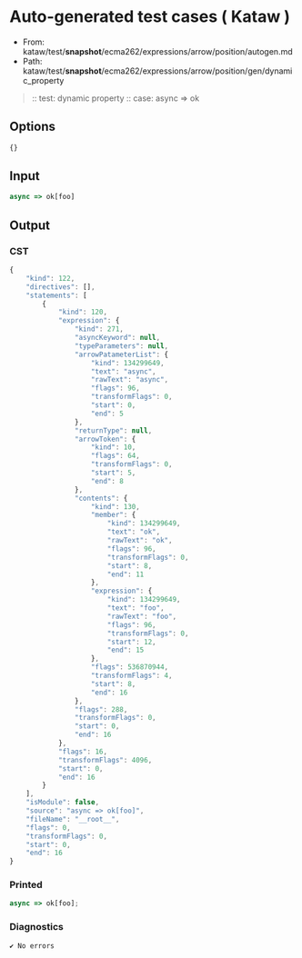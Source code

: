 # Auto-generated test cases ( Kataw )
- From: kataw/test/__snapshot__/ecma262/expressions/arrow/position/autogen.md
- Path: kataw/test/__snapshot__/ecma262/expressions/arrow/position/gen/dynamic_property
> :: test: dynamic property
> :: case: async => ok
## Options

`````js
{}
`````
## Input

`````js
async => ok[foo]
`````
## Output

### CST

```javascript
{
    "kind": 122,
    "directives": [],
    "statements": [
        {
            "kind": 120,
            "expression": {
                "kind": 271,
                "asyncKeyword": null,
                "typeParameters": null,
                "arrowPatameterList": {
                    "kind": 134299649,
                    "text": "async",
                    "rawText": "async",
                    "flags": 96,
                    "transformFlags": 0,
                    "start": 0,
                    "end": 5
                },
                "returnType": null,
                "arrowToken": {
                    "kind": 10,
                    "flags": 64,
                    "transformFlags": 0,
                    "start": 5,
                    "end": 8
                },
                "contents": {
                    "kind": 130,
                    "member": {
                        "kind": 134299649,
                        "text": "ok",
                        "rawText": "ok",
                        "flags": 96,
                        "transformFlags": 0,
                        "start": 8,
                        "end": 11
                    },
                    "expression": {
                        "kind": 134299649,
                        "text": "foo",
                        "rawText": "foo",
                        "flags": 96,
                        "transformFlags": 0,
                        "start": 12,
                        "end": 15
                    },
                    "flags": 536870944,
                    "transformFlags": 4,
                    "start": 8,
                    "end": 16
                },
                "flags": 288,
                "transformFlags": 0,
                "start": 0,
                "end": 16
            },
            "flags": 16,
            "transformFlags": 4096,
            "start": 0,
            "end": 16
        }
    ],
    "isModule": false,
    "source": "async => ok[foo]",
    "fileName": "__root__",
    "flags": 0,
    "transformFlags": 0,
    "start": 0,
    "end": 16
}
```

### Printed

```javascript
async => ok[foo];
```

### Diagnostics

```javascript
✔ No errors
```


